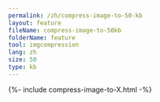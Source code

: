 ```yaml
---
permalink: /zh/compress-image-to-50-kb
layout: feature
fileName: compress-image-to-50kb
folderName: feature
tool: imgcompression
lang: zh
size: 50
type: kb
---
```


{%- include compress-image-to-X.html -%}
